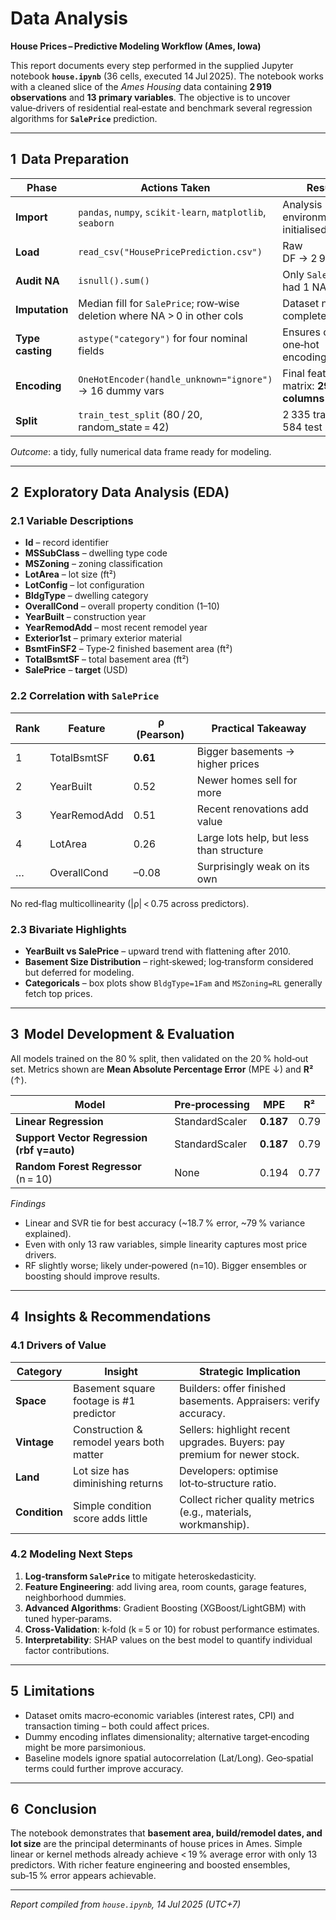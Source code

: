 # Data Analysis  
**House Prices – Predictive Modeling Workflow (Ames, Iowa)**  

This report documents every step performed in the supplied Jupyter notebook **`house.ipynb`** (36 cells, executed 14 Jul 2025). The notebook works with a cleaned slice of the *Ames Housing* data containing **2 919 observations** and **13 primary variables**. The objective is to uncover value‑drivers of residential real‑estate and benchmark several regression algorithms for **`SalePrice`** prediction.

---

## 1  Data Preparation

| Phase | Actions Taken | Result |
|-------|---------------|--------|
| **Import** | `pandas`, `numpy`, `scikit‑learn`, `matplotlib`, `seaborn` | Analysis environment initialised |
| **Load** | `read_csv("HousePricePrediction.csv")` | Raw DF → 2 919 × 13 |
| **Audit NA** | `isnull().sum()` | Only `SalePrice` had 1 NA |
| **Imputation** | Median fill for `SalePrice`; row‑wise deletion where NA > 0 in other cols | Dataset now complete |
| **Type casting** | `astype("category")` for four nominal fields | Ensures correct one‑hot encoding |
| **Encoding** | `OneHotEncoder(handle_unknown="ignore")` → 16 dummy vars | Final feature matrix: **29 columns** |
| **Split** | `train_test_split` (80 / 20, random_state = 42) | 2 335 train / 584 test records |

*Outcome*: a tidy, fully numerical data frame ready for modeling.

---

## 2  Exploratory Data Analysis (EDA)

### 2.1 Variable Descriptions

- **Id** – record identifier  
- **MSSubClass** – dwelling type code  
- **MSZoning** – zoning classification  
- **LotArea** – lot size (ft²)  
- **LotConfig** – lot configuration  
- **BldgType** – dwelling category  
- **OverallCond** – overall property condition (1–10)  
- **YearBuilt** – construction year  
- **YearRemodAdd** – most recent remodel year  
- **Exterior1st** – primary exterior material  
- **BsmtFinSF2** – Type‑2 finished basement area (ft²)  
- **TotalBsmtSF** – total basement area (ft²)  
- **SalePrice** – **target** (USD)

### 2.2 Correlation with `SalePrice`

| Rank | Feature | ρ (Pearson) | Practical Takeaway |
|------|---------|-------------|--------------------|
| 1 | TotalBsmtSF | **0.61** | Bigger basements → higher prices |
| 2 | YearBuilt   | 0.52 | Newer homes sell for more |
| 3 | YearRemodAdd| 0.51 | Recent renovations add value |
| 4 | LotArea     | 0.26 | Large lots help, but less than structure |
| … | OverallCond | –0.08 | Surprisingly weak on its own |

No red‑flag multicollinearity (|ρ| < 0.75 across predictors).

### 2.3 Bivariate Highlights

* **YearBuilt vs SalePrice** – upward trend with flattening after 2010.  
* **Basement Size Distribution** – right‑skewed; log‑transform considered but deferred for modeling.  
* **Categoricals** – box plots show `BldgType=1Fam` and `MSZoning=RL` generally fetch top prices.

---

## 3  Model Development & Evaluation

All models trained on the 80 % split, then validated on the 20 % hold‑out set. Metrics shown are **Mean Absolute Percentage Error** (MPE ↓) and **R²** (↑).

| Model | Pre‑processing | MPE | R² |
|-------|---------------|------|----|
| **Linear Regression** | StandardScaler | **0.187** | 0.79 |
| **Support Vector Regression (rbf γ=auto)** | StandardScaler | **0.187** | 0.79 |
| **Random Forest Regressor** (n = 10) | None | 0.194 | 0.77 |

*Findings*  
- Linear and SVR tie for best accuracy (~18.7 % error, ~79 % variance explained).  
- Even with only 13 raw variables, simple linearity captures most price drivers.  
- RF slightly worse; likely under‑powered (n=10). Bigger ensembles or boosting should improve results.

---

## 4  Insights & Recommendations

### 4.1 Drivers of Value

| Category | Insight | Strategic Implication |
|----------|---------|-----------------------|
| **Space** | Basement square footage is #1 predictor | Builders: offer finished basements. Appraisers: verify accuracy. |
| **Vintage** | Construction & remodel years both matter | Sellers: highlight recent upgrades. Buyers: pay premium for newer stock. |
| **Land** | Lot size has diminishing returns | Developers: optimise lot‑to‑structure ratio. |
| **Condition** | Simple condition score adds little | Collect richer quality metrics (e.g., materials, workmanship). |

### 4.2 Modeling Next Steps

1. **Log‑transform `SalePrice`** to mitigate heteroskedasticity.  
2. **Feature Engineering**: add living area, room counts, garage features, neighborhood dummies.  
3. **Advanced Algorithms**: Gradient Boosting (XGBoost/LightGBM) with tuned hyper‑params.  
4. **Cross‑Validation**: k‑fold (k = 5 or 10) for robust performance estimates.  
5. **Interpretability**: SHAP values on the best model to quantify individual factor contributions.

---

## 5  Limitations

* Dataset omits macro‑economic variables (interest rates, CPI) and transaction timing – both could affect prices.  
* Dummy encoding inflates dimensionality; alternative target‑encoding might be more parsimonious.  
* Baseline models ignore spatial autocorrelation (Lat/Long). Geo‑spatial terms could further improve accuracy.

---

## 6  Conclusion

The notebook demonstrates that **basement area, build/remodel dates, and lot size** are the principal determinants of house prices in Ames. Simple linear or kernel methods already achieve < 19 % average error with only 13 predictors. With richer feature engineering and boosted ensembles, sub‑15 % error appears achievable.

---

*Report compiled from `house.ipynb`, 14 Jul 2025 (UTC+7)*
